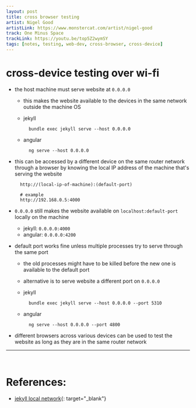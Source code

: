 ```yaml
---
layout: post
title: cross browser testing
artist: Nigel Good
artistLink: https://www.monstercat.com/artist/nigel-good
track: One Minus Space
trackLink: https://youtu.be/top5Z2wymSY
tags: [notes, testing, web-dev, cross-browser, cross-device]
---
```



# cross-device testing over wi-fi

- the host machine must serve website at `0.0.0.0`
    - this makes the website available to the devices in the same network outside the machine OS

    - jekyll 

            bundle exec jekyll serve --host 0.0.0.0

    - angular 

            ng serve --host 0.0.0.0

- this can be accessed by a different device on the same router network through a browser by knowing the local IP address of the machine that's serving the website

        http://(local-ip-of-machine):(default-port)

        # example
        http://192.168.0.5:4000


- `0.0.0.0` still makes the website available on `localhost:default-port` locally on the machine
    - jekyll: `0.0.0.0:4000`
    - angular: `0.0.0.0:4200`

- default port works fine unless multiple processes try to serve through the same port
    - the old processes might have to be killed before the new one is available to the default port
    - alternative is to serve website a different port on `0.0.0.0`

    - jekyll 

            bundle exec jekyll serve --host 0.0.0.0 --port 5310

    - angular 

            ng serve --host 0.0.0.0 --port 4800


- different browsers across various devices can be used to test the website as long as they are in the same router network 

<hr>

<br>

# References:

- [jekyll local network](https://zarino.co.uk/post/jekyll-local-network/){: target="_blank"}